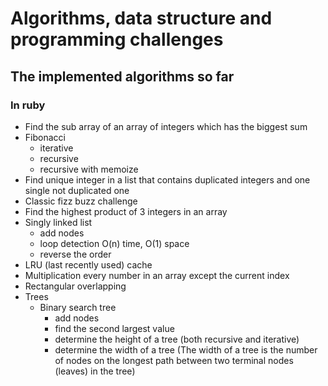 # Algorithms, data structure and programming challenges

## The implemented algorithms so far

### In ruby
- Find the sub array of an array of integers which has the biggest sum
- Fibonacci
  - iterative
  - recursive
  - recursive with memoize
- Find unique integer in a list that contains duplicated integers and one single not duplicated one
- Classic fizz buzz challenge
- Find the highest product of 3 integers in an array
- Singly linked list
  - add nodes
  - loop detection O(n) time, O(1) space
  - reverse the order
- LRU (last recently used) cache
- Multiplication every number in an array except the current index
- Rectangular overlapping
- Trees
  - Binary search tree
    - add nodes
    - find the second largest value
    - determine the height of a tree (both recursive and iterative)
    - determine the width of a tree (The width of a tree is the number of nodes on the longest path between two terminal nodes (leaves) in the tree)